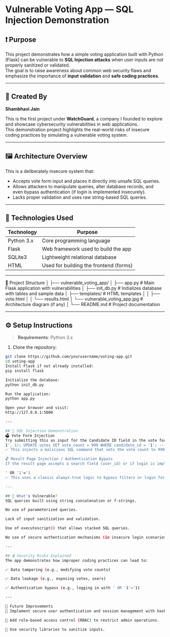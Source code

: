 # Vulnerable Voting App — SQL Injection Demonstration

## ❗ Purpose

This project demonstrates how a simple voting application built with Python (Flask) can be vulnerable to **SQL Injection attacks** when user inputs are not properly sanitized or validated.  
The goal is to raise awareness about common web security flaws and emphasize the importance of **input validation** and **safe coding practices**.

---

## 👤 Created By

**Shambhavi Jain**

This is the first project under **WatchGuard**, a company I founded to explore and showcase cybersecurity vulnerabilities in web applications.  
This demonstration project highlights the real-world risks of insecure coding practices by simulating a vulnerable voting system.

---

## 🖼️ Architecture Overview

This is a deliberately insecure system that:

- Accepts vote form input and places it directly into unsafe SQL queries.
- Allows attackers to manipulate queries, alter database records, and even bypass authentication (if login is implemented insecurely).
- Lacks proper validation and uses raw string-based SQL queries.

---

## 🧰 Technologies Used

| Technology | Purpose                                |
|------------|----------------------------------------|
| Python 3.x | Core programming language              |
| Flask      | Web framework used to build the app    |
| SQLite3    | Lightweight relational database        |
| HTML       | Used for building the frontend (forms) |

---

📁 Project Structure
│
├── vulnerable_voting_app/
│   ├── app.py               # Main Flask application with vulnerabilities
│   ├── init_db.py           # Initializes database with tables and sample data
│   ├── templates/           # HTML templates
│   │   ├── vote.html
│   │   └── results.html
│   └── vulnerable_voting_app.jpg  # Architecture diagram (if any)
│
└── README.md                # Project documentation

---

## ⚙️ Setup Instructions

> **Requirements**: Python 3.x

1. Clone the repository:

```bash
git clone https://github.com/yourusername/voting-app.git
cd voting-app
Install Flask if not already installed:
pip install flask

Initialize the database:
python init_db.py

Run the application:
python app.py

Open your browser and visit:
http://127.0.0.1:5000

---

## 🧪 SQL Injection Demonstration
🗳️ Vote Form Injection
Try submitting this as input for the Candidate ID field in the vote form:
1', 1); UPDATE votes SET vote_count = 999 WHERE candidate_id = '1'; --
✅ This injects a malicious SQL command that sets the vote count to 999 for candidate ID 1.

🔓 Result Page Injection / Authentication Bypass
If the result page accepts a search field (user_id) or if login is implemented insecurely, try:

' OR '1'='1
✅ This uses a classic always-true logic to bypass filters or login forms.

---

## 🧱 What's Vulnerable?
SQL queries built using string concatenation or f-strings.

No use of parameterized queries.

Lack of input sanitization and validation.

Use of executescript() that allows stacked SQL queries.

No use of secure authentication mechanisms (in insecure login scenarios).

---

## 🔒 Security Risks Explained
The app demonstrates how improper coding practices can lead to:

✅ Data tampering (e.g., modifying vote counts)

✅ Data leakage (e.g., exposing votes, users)

✅ Authentication bypass (e.g., logging in with ' OR '1'='1)

---

🔮 Future Improvements
🔐 Implement secure user authentication and session management with hashed passwords (e.g., using bcrypt).

👥 Add role-based access control (RBAC) to restrict admin operations.

🧼 Use security libraries to sanitize inputs.
